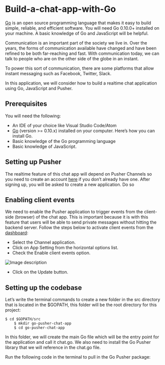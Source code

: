# Build-a-chat-app-with-Go

[Go](https://golang.org/) is an open source programming language that makes it easy to build simple, reliable, and efficient software. You will need Go 0.10.0+ installed on your machine. A basic knowledge of Go and JavaScript will be helpful.

Communication is an important part of the society we live in. Over the years, the forms of communication available have changed and have been refined to be both far-reaching and fast. With communication today, we can talk to people who are on the other side of the globe in an instant.

To power this sort of communication, there are some platforms that allow instant messaging such as Facebook, Twitter, Slack.

In this application, we will consider how to build a realtime chat application using Go, JavaScript and Pusher. 

## Prerequisites

You will need the following:
- An IDE of your choice like Visual Studio Code/Atom
- [Go](https://golang.org/) (version >= 0.10.x) installed on your computer. Here’s how you can install Go.
- Basic knowledge of the Go programming language
- Basic knowledge of JavaScript.

## Setting up Pusher

The realtime feature of this chat app will depend on Pusher Channels so you need to create an account [here](https://dashboard.pusher.com/accounts/sign_up) if you don’t already have one. After signing up, you will be asked to create a new application. Do so

## Enabling client events

We need to enable the Pusher application to trigger events from the client-side (browser) of the chat app. This is important because it is with this feature that users will be able to send private messages without hitting the backend server. Follow the steps below to activate client events from the [dashboard](https://dashboard.pusher.com/):

- Select the Channel application.
- Click on App Setting from the horizontal options list.
- Check the Enable client events option. 

![Image description](https://images.ctfassets.net/1es3ne0caaid/r2p5Sr6hLq4eeWMoII8YE/78f08355870ee274ed621530d5fd9f16/chat-app-go-enable-client-events.png)

- Click on the Update button.

## Setting up the codebase

Let’s write the terminal commands to create a new folder in the src directory that is located in the $GOPATH, this folder will be the root directory for this project:

```
$ cd $GOPATH/src
    $ mkdir go-pusher-chat-app
    $ cd go-pusher-chat-app
```

In this folder, we will create the main Go file which will be the entry point for the application and call it chat.go. We also need to install the Go Pusher library that we will reference in the chat.go file.

Run the following code in the terminal to pull in the Go Pusher package:
